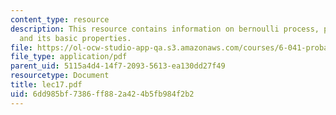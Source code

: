 ```yaml
---
content_type: resource
description: This resource contains information on bernoulli process, poisson process,
  and its basic properties.
file: https://ol-ocw-studio-app-qa.s3.amazonaws.com/courses/6-041-probabilistic-systems-analysis-and-applied-probability-spring-2006/6dd985bf7386ff882a424b5fb984f2b2_lec17.pdf
file_type: application/pdf
parent_uid: 5115a4d4-14f7-2093-5613-ea130dd27f49
resourcetype: Document
title: lec17.pdf
uid: 6dd985bf-7386-ff88-2a42-4b5fb984f2b2
---
```

